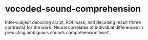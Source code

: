 # vocoded-sound-comprehension
Inter-subject decoding script, ROI mask, and decoding result (three contrasts) for the work 'Neural correlates of individual differences in predicting ambiguous sounds comprehension level'.
